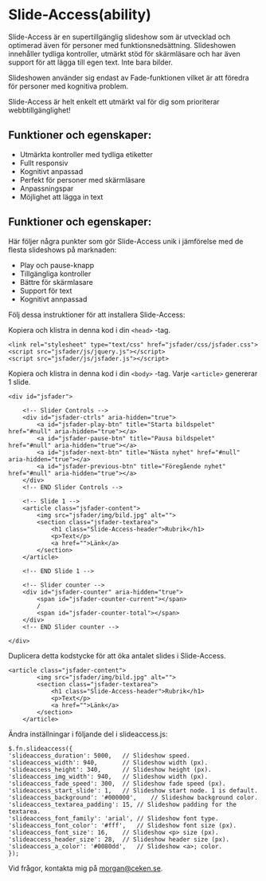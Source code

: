 # Slide-Access(ability)

Slide-Access är en supertillgänglig slideshow som är utvecklad och optimerad även för personer med funktionsnedsättning. Slideshowen innehåller tydliga kontroller, utmärkt stöd för skärmläsare och har även support för att lägga till egen text. Inte bara bilder.

Slideshowen använder sig endast av Fade-funktionen vilket är att föredra för personer med kognitiva problem.

Slide-Access är helt enkelt ett utmärkt val för dig som prioriterar webbtillgänglighet!

## Funktioner och egenskaper:
* Utmärkta kontroller med tydliga etiketter
* Fullt responsiv
* Kognitivt anpassad
* Perfekt för personer med skärmläsare
* Anpassningspar
* Möjlighet att lägga in text

## Funktioner och egenskaper:
Här följer några punkter som gör Slide-Access unik i jämförelse med de flesta slideshows på marknaden:

* Play och pause-knapp
* Tillgängliga kontroller
* Bättre för skärmlasare
* Support för text
* Kognitivt annpassad


Följ dessa instruktioner för att installera Slide-Access:

Kopiera och klistra in denna kod i din `<head>` -tag.


~~~
<link rel="stylesheet" type="text/css" href="jsfader/css/jsfader.css">
<script src="jsfader/js/jquery.js"></script>
<script src="jsfader/js/jsfader.js"></script>
~~~
Kopiera och klistra in denna kod i din `<body>` -tag. Varje `<article>` genererar 1 slide.

~~~
<div id="jsfader">

	<!-- Slider Controls -->
	<div id="jsfader-ctrls" aria-hidden="true">
		<a id="jsfader-play-btn" title="Starta bildspelet" href="#null" aria-hidden="true"></a> 
		<a id="jsfader-pause-btn" title="Pausa bildspelet" href="#null" aria-hidden="true"></a> 
		<a id="jsfader-next-btn" title="Nästa nyhet" href="#null" aria-hidden="true"></a> 
		<a id="jsfader-previous-btn" title="Föregående nyhet" href="#null" aria-hidden="true"></a> 
	</div>	
	<!-- END Slider Controls -->
	
	<!-- Slide 1 -->
	<article class="jsfader-content">
		<img src="jsfader/img/bild.jpg" alt="">
		<section class="jsfader-textarea">
			<h1 class="Slide-Access-header">Rubrik</h1>
			<p>Text</p>
			<a href="">Länk</a>
		</section>	
	</article>				
	
	<!-- END Slide 1 -->
	
	<!-- Slider counter -->
	<div id="jsfader-counter" aria-hidden="true">
		<span id="jsfader-counter-current"></span> 
		/ 
		<span id="jsfader-counter-total"></span>
	</div>
	<!-- END Slider counter -->	
		
</div>
~~~
Duplicera detta kodstycke för att öka antalet slides i Slide-Access.

~~~
<article class="jsfader-content">
		<img src="jsfader/img/bild.jpg" alt="">
		<section class="jsfader-textarea">
			<h1 class="Slide-Access-header">Rubrik</h1>
			<p>Text</p>
			<a href="">Länk</a>
		</section>	
	</article>
~~~
Ändra inställningar i följande del i slideaccess.js:

~~~
$.fn.slideaccess({
'slideaccess_duration': 5000,	// Slideshow speed.
'slideaccess_width': 940, 		// Slideshow width (px).
'slideaccess_height': 340,		// Slideshow height (px).
'slideaccess_img_width': 940,	// Slideshow width (px).
'slideaccess_fade_speed': 300,	// Slideshow fade speed (px).
'slideaccess_start_slide': 1,	// Slideshow start node. 1 is default.
'slideaccess_background': '#000000',	// Slideshow background color.
'slideaccess_textarea_padding':	15,	// Slideshow padding for the textarea.
'slideaccess_font_family': 'arial',	// Slideshow font type.
'slideaccess_font_color': '#fff',	// Slideshow font size (px).
'slideaccess_font_size': 16,	// Slideshow <p> size (px).		
'slideaccess_header_size': 28,	// Slideshow header size (px).
'slideaccess_a_color': '#0080dd',	// Slideshow <a>; color.
});
~~~
Vid frågor, kontakta mig på morgan@ceken.se.
